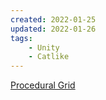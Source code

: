 ```yaml
---
created: 2022-01-25
updated: 2022-01-26
tags:
    - Unity
    - Catlike
---
```

[Procedural Grid](Mesh%20Basics/Procedural%20Grid.md)
